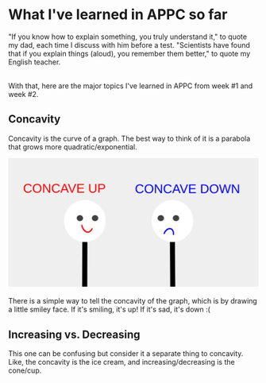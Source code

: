 # What I've learned in APPC so far

"If you know how to explain something, you truly understand it," to quote my dad, each time I discuss with him before a test. "Scientists
have found that if you explain things (aloud), you remember them better," to quote my English teacher. <br><br>

With that, here are the major topics I've learned in APPC from week #1 and week #2. 

## Concavity
Concavity is the curve of a graph. The best way to think of it is a parabola that grows more quadratic/exponential. 

!["Concavity Cartoon"](https://github.com/CaptainSapphire/PH-s-Blog/blob/main/assets/august/Screenshot%202024-08-15%209.00.01%20AM.png?raw=true)<br><br>
There is a simple way to tell the concavity of the graph, which is by drawing a little smiley face. If it's smiling, it's up! If it's sad, it's down :( 

## Increasing vs. Decreasing
This one can be confusing but consider it a separate thing to concavity. Like, the concavity is the ice cream, and increasing/decreasing is the cone/cup. 


